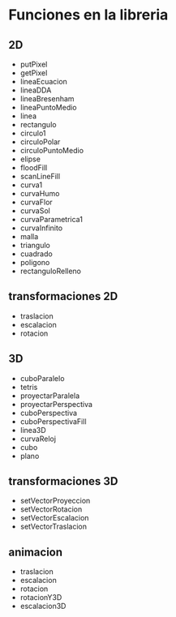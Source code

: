 # Funciones en la libreria
## 2D
- putPixel
- getPixel
- lineaEcuacion
- lineaDDA
- lineaBresenham
- lineaPuntoMedio
- linea
- rectangulo
- circulo1
- circuloPolar
- circuloPuntoMedio
- elipse
- floodFill
- scanLineFill
- curva1
- curvaHumo
- curvaFlor
- curvaSol
- curvaParametrica1
- curvaInfinito
- malla
- triangulo
- cuadrado
- poligono
- rectanguloRelleno

## transformaciones 2D
- traslacion
- escalacion
- rotacion

## 3D
- cuboParalelo
- tetris
- proyectarParalela
- proyectarPerspectiva
- cuboPerspectiva
- cuboPerspectivaFill
- linea3D
- curvaReloj
- cubo
- plano

## transformaciones 3D
- setVectorProyeccion
- setVectorRotacion
- setVectorEscalacion
- setVectorTraslacion

## animacion
- traslacion
- escalacion
- rotacion
- rotacionY3D
- escalacion3D
